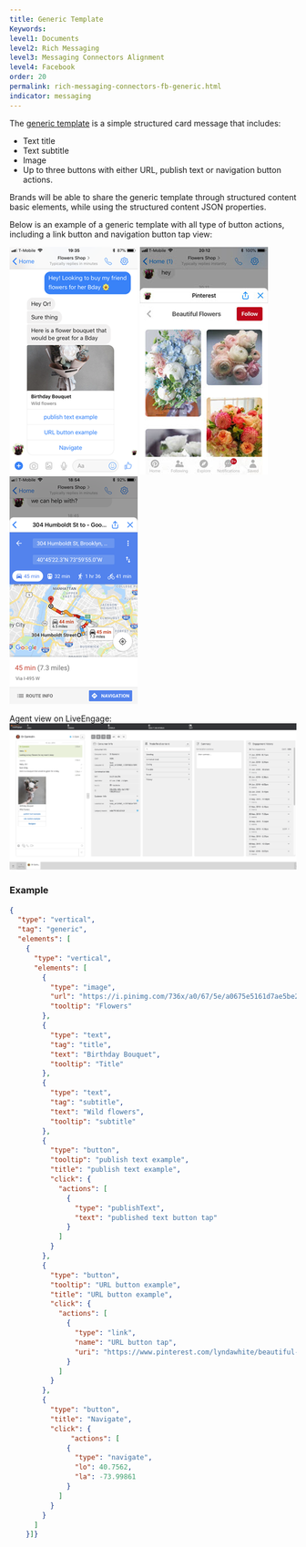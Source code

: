 ```yaml
---
title: Generic Template
Keywords:
level1: Documents
level2: Rich Messaging
level3: Messaging Connectors Alignment
level4: Facebook
order: 20
permalink: rich-messaging-connectors-fb-generic.html
indicator: messaging
---
```


The [generic template](https://developers.facebook.com/docs/messenger-platform/send-messages/template/generic) is a simple structured card message that includes:

* Text title
* Text subtitle
* Image
* Up to three buttons with either URL, publish text or navigation button actions.

Brands will be able to share the generic template through structured content basic elements, while using the structured content JSON properties.

Below is an example of a generic template with all type of button actions, including a link button and navigation button tap view:

![Facebook Generic Template 1](images/fb-generic-1.PNG)   ![Facebook Generic Template 2](images/fb-generic-2.jpg)   ![Facebook Generic Template 3](images/fb-generic-3.PNG)


Agent view on LiveEngage:
![Agent view on LiveEngage](images/fb-generic-agentview.png)

### Example

```json
{
  "type": "vertical",
  "tag": "generic",
  "elements": [
    {
      "type": "vertical",
      "elements": [
        {
          "type": "image",
          "url": "https://i.pinimg.com/736x/a0/67/5e/a0675e5161d7ae5be2550987f397a641--flower-shops-paper-flowers.jpg",
          "tooltip": "Flowers"
        },
        {
          "type": "text",
          "tag": "title",
          "text": "Birthday Bouquet",
          "tooltip": "Title"
        },
        {
          "type": "text",
          "tag": "subtitle",
          "text": "Wild flowers",
          "tooltip": "subtitle"
        },
        {
          "type": "button",
          "tooltip": "publish text example",
          "title": "publish text example",
          "click": {
            "actions": [
              {
                "type": "publishText",
                "text": "published text button tap"
              }
            ]
          }
        },
        {
          "type": "button",
          "tooltip": "URL button example",
          "title": "URL button example",
          "click": {
            "actions": [
              {
                "type": "link",
                "name": "URL button tap",
                "uri": "https://www.pinterest.com/lyndawhite/beautiful-flowers/"
              }
            ]
          }
        },
        {
          "type": "button",
          "title": "Navigate",
          "click": {
               "actions": [
              {
                "type": "navigate",
                "lo": 40.7562,
                "la": -73.99861
              }
            ]
          }
        }
      ]
    }]}
```
